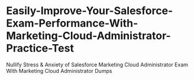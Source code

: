 # Easily-Improve-Your-Salesforce-Exam-Performance-With-Marketing-Cloud-Administrator-Practice-Test
Nullify Stress &amp; Anxiety of Salesforce Marketing Cloud Administrator Exam With Marketing Cloud Administrator Dumps
